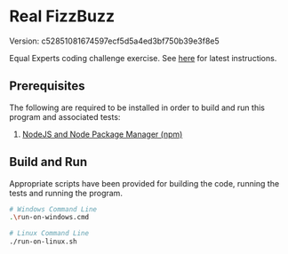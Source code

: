 # Real FizzBuzz

Version: c52851081674597ecf5d5a4ed3bf750b39e3f8e5

Equal Experts coding challenge exercise. See [here](https://equalexperts.github.io/ee-fizzbuzz-marking/candidate-instructions) for latest instructions.

## Prerequisites
The following are required to be installed in order to build and run this program and associated tests:

1. [NodeJS and Node Package Manager (npm)](https://nodejs.org/en/download/)

## Build and Run
Appropriate scripts have been provided for building the code, running the tests and running the program.

```bash
# Windows Command Line
.\run-on-windows.cmd

# Linux Command Line
./run-on-linux.sh

